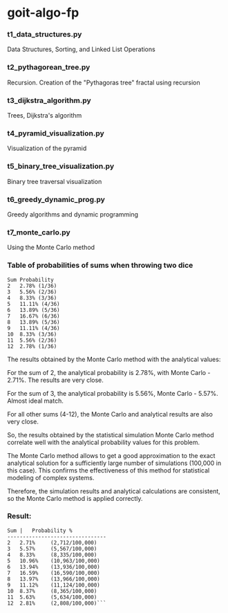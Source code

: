 # goit-algo-fp

### t1_data_structures.py
Data Structures, Sorting, and Linked List Operations

### t2_pythagorean_tree.py
Recursion. Creation of the "Pythagoras tree" fractal using recursion

### t3_dijkstra_algorithm.py
Trees, Dijkstra's algorithm

### t4_pyramid_visualization.py
Visualization of the pyramid

### t5_binary_tree_visualization.py
Binary tree traversal visualization

### t6_greedy_dynamic_prog.py
Greedy algorithms and dynamic programming

### t7_monte_carlo.py
Using the Monte Carlo method
### Table of probabilities of sums when throwing two dice
```
Sum	Probability
2	2.78% (1/36)
3	5.56% (2/36)
4	8.33% (3/36)
5	11.11% (4/36)
6	13.89% (5/36)
7	16.67% (6/36)
8	13.89% (5/36)
9	11.11% (4/36)
10	8.33% (3/36)
11	5.56% (2/36)
12	2.78% (1/36)
```

The results obtained by the Monte Carlo method with the analytical values:

For the sum of 2, the analytical probability is 2.78%, with Monte Carlo - 2.71%. The results are very close.

For the sum of 3, the analytical probability is 5.56%, Monte Carlo - 5.57%. Almost ideal match.

For all other sums (4-12), the Monte Carlo and analytical results are also very close.

So, the results obtained by the statistical simulation Monte Carlo method correlate well with the analytical probability values for this problem.

The Monte Carlo method allows to get a good approximation to the exact analytical solution for a sufficiently large number of simulations (100,000 in this case). This confirms the effectiveness of this method for statistical modeling of complex systems.

Therefore, the simulation results and analytical calculations are consistent, so the Monte Carlo method is applied correctly.

### Result:
```
Sum |   Probability %
--------------------------------
2	2.71%     (2,712/100,000)
3	5.57%     (5,567/100,000)
4	8.33%     (8,335/100,000)
5	10.96%    (10,963/100,000)
6	13.94%    (13,936/100,000)
7	16.59%    (16,590/100,000)
8	13.97%    (13,966/100,000)
9	11.12%    (11,124/100,000)
10	8.37%     (8,365/100,000)
11	5.63%     (5,634/100,000)
12	2.81%     (2,808/100,000)```